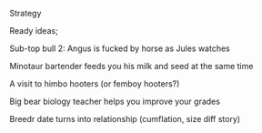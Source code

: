 Strategy

Ready ideas;

Sub-top bull 2: Angus is fucked by horse as Jules watches

Minotaur bartender feeds you his milk and seed at the same time

A visit to himbo hooters (or femboy hooters?)

Big bear biology teacher helps you improve your grades

Breedr date turns into relationship (cumflation, size diff story)

